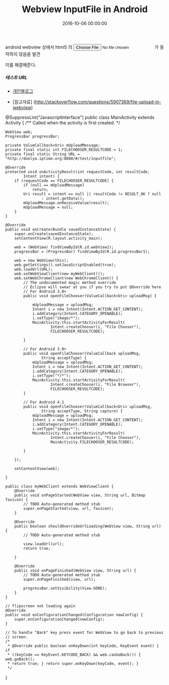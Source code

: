 ﻿---
layout: post
title:  "Webview InputFile in Android"
date:   2016-10-06 00:00:00
categories: blog
---

android webview 상에서 html5 의 <input id="fileInput" type="file"> 가 동작하지 않음을 발견

이를 해결해준다.


##### 테스트 URL

* [개인블로그](http://doolya.iptime.org:8080/#/test/inputfile)

* [참고자료] (http://stackoverflow.com/questions/5907369/file-upload-in-webview)

@SuppressLint("JavascriptInterface")
public class MainActivity extends Activity {
	/** Called when the activity is first created. */

	WebView web;
	ProgressBar progressBar;

	private ValueCallback<Uri> mUploadMessage;
	private final static int FILECHOOSER_RESULTCODE = 1;
	private final static String URL = "http://doolya.iptime.org:8080/#/test/inputfile";

	@Override
	protected void onActivityResult(int requestCode, int resultCode,
			Intent intent) {
		if (requestCode == FILECHOOSER_RESULTCODE) {
			if (null == mUploadMessage)
				return;
			Uri result = intent == null || resultCode != RESULT_OK ? null
					: intent.getData();
			mUploadMessage.onReceiveValue(result);
			mUploadMessage = null;
		}
	}

	@Override
	public void onCreate(Bundle savedInstanceState) {
		super.onCreate(savedInstanceState);
		setContentView(R.layout.activity_main);

		web = (WebView) findViewById(R.id.webView1);
		progressBar = (ProgressBar) findViewById(R.id.progressBar1);

		web = new WebView(this);
		web.getSettings().setJavaScriptEnabled(true);
		web.loadUrl(URL);
		web.setWebViewClient(new myWebClient());
		web.setWebChromeClient(new WebChromeClient() {
			// The undocumented magic method override
			// Eclipse will swear at you if you try to put @Override here
			// For Android 3.0+
			public void openFileChooser(ValueCallback<Uri> uploadMsg) {

				mUploadMessage = uploadMsg;
				Intent i = new Intent(Intent.ACTION_GET_CONTENT);
				i.addCategory(Intent.CATEGORY_OPENABLE);
				i.setType("image/*");
				MainActivity.this.startActivityForResult(
						Intent.createChooser(i, "File Chooser"),
						FILECHOOSER_RESULTCODE);

			}

			// For Android 3.0+
			public void openFileChooser(ValueCallback uploadMsg,
					String acceptType) {
				mUploadMessage = uploadMsg;
				Intent i = new Intent(Intent.ACTION_GET_CONTENT);
				i.addCategory(Intent.CATEGORY_OPENABLE);
				i.setType("*/*");
				MainActivity.this.startActivityForResult(
						Intent.createChooser(i, "File Browser"),
						FILECHOOSER_RESULTCODE);
			}

			// For Android 4.1
			public void openFileChooser(ValueCallback<Uri> uploadMsg,
					String acceptType, String capture) {
				mUploadMessage = uploadMsg;
				Intent i = new Intent(Intent.ACTION_GET_CONTENT);
				i.addCategory(Intent.CATEGORY_OPENABLE);
				i.setType("image/*");
				MainActivity.this.startActivityForResult(
						Intent.createChooser(i, "File Chooser"),
						MainActivity.FILECHOOSER_RESULTCODE);

			}

		});

		setContentView(web);

	}

	public class myWebClient extends WebViewClient {
		@Override
		public void onPageStarted(WebView view, String url, Bitmap favicon) {
			// TODO Auto-generated method stub
			super.onPageStarted(view, url, favicon);
		}

		@Override
		public boolean shouldOverrideUrlLoading(WebView view, String url) {
			// TODO Auto-generated method stub

			view.loadUrl(url);
			return true;

		}

		@Override
		public void onPageFinished(WebView view, String url) {
			// TODO Auto-generated method stub
			super.onPageFinished(view, url);

			progressBar.setVisibility(View.GONE);
		}
	}

	// flipscreen not loading again
	@Override
	public void onConfigurationChanged(Configuration newConfig) {
		super.onConfigurationChanged(newConfig);
	}

	// To handle "Back" key press event for WebView to go back to previous
	// screen.
	/*
	 * @Override public boolean onKeyDown(int keyCode, KeyEvent event) { if
	 * ((keyCode == KeyEvent.KEYCODE_BACK) && web.canGoBack()) { web.goBack();
	 * return true; } return super.onKeyDown(keyCode, event); }
	 */
}